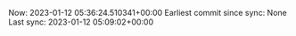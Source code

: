 Now: 2023-01-12 05:36:24.510341+00:00 Earliest commit since sync: None Last sync: 2023-01-12 05:09:02+00:00
